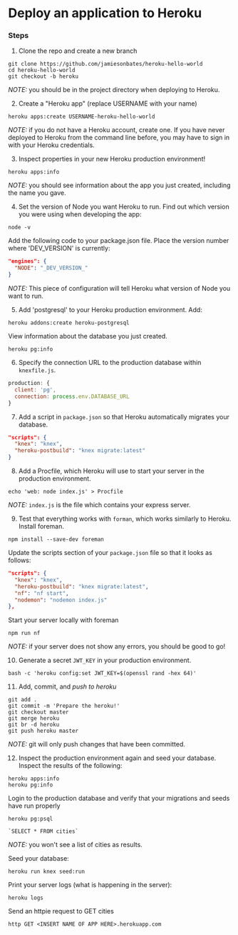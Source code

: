 # Deploy an application to Heroku

### Steps

1. Clone the repo and create a new branch
```
git clone https://github.com/jamiesonbates/heroku-hello-world
cd heroku-hello-world
git checkout -b heroku
```
*NOTE:* you should be in the project directory when deploying to Heroku.

2. Create a "Heroku app" (replace USERNAME with your name)
```
heroku apps:create USERNAME-heroku-hello-world
```

*NOTE:* if you do not have a Heroku account, create one. If you have never deployed to Heroku from the command line before, you may have to sign in with your Heroku credentials.

3. Inspect properties in your new Heroku production environment!
```
heroku apps:info
```

*NOTE:* you should see information about the app you just created, including the name you gave.

4. Set the version of Node you want Heroku to run.
Find out which version you were using when developing the app:
```
node -v
```
Add the following code to your package.json file. Place the version number where 'DEV_VERSION' is currently:
```json
"engines": {
  "NODE": "_DEV_VERSION_"
}
```

*NOTE:* This piece of configuration will tell Heroku what version of Node you want to run. 

5. Add 'postgresql' to your Heroku production environment.
Add:
```
heroku addons:create heroku-postgresql
```
View information about the database you just created.
```
heroku pg:info
```

6. Specify the connection URL to the production database within `knexfile.js`.
```javascript
production: {
  client: 'pg',
  connection: process.env.DATABASE_URL
}
```

7. Add a script in `package.json` so that Heroku automatically migrates your database.
```json
"scripts": {
  "knex": "knex",
  "heroku-postbuild": "knex migrate:latest"
}
```

8. Add a Procfile, which Heroku will use to start your server in the production environment.
```
echo 'web: node index.js' > Procfile
```
*NOTE:* `index.js` is the file which contains your express server.

9. Test that everything works with `forman`, which works similarly to Heroku.
Install foreman.
```
npm install --save-dev foreman
```

Update the scripts section of your `package.json` file so that it looks as follows:
```json
"scripts": {
  "knex": "knex",
  "heroku-postbuild": "knex migrate:latest",
  "nf": "nf start",
  "nodemon": "nodemon index.js"
},
```

Start your server locally with foreman
```
npm run nf
```
*NOTE:* if your server does not show any errors, you should be good to go!

10. Generate a secret `JWT_KEY` in your production environment.
```
bash -c 'heroku config:set JWT_KEY=$(openssl rand -hex 64)'
```

11. Add, commit, and _push to heroku_
```
git add .
git commit -m 'Prepare the heroku!'
git checkout master
git merge heroku
git br -d heroku
git push heroku master
```
*NOTE:* git will only push changes that have been committed.

12. Inspect the production environment again and seed your database.
Inspect the results of the following:
```
heroku apps:info
heroku pg:info
```
Login to the production database and verify that your migrations and seeds have run properly
```
heroku pg:psql

`SELECT * FROM cities`
```

*NOTE:* you won't see a list of cities as results.

Seed your database:
```
heroku run knex seed:run 
```

Print your server logs (what is happening in the server):
```
heroku logs
```

Send an httpie request to GET cities
```
http GET <INSERT NAME OF APP HERE>.herokuapp.com
```

